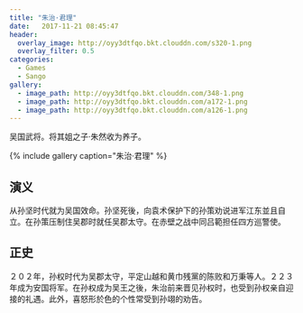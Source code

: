 ```yaml
---
title: "朱治·君理"
date:   2017-11-21 08:45:47
header:
  overlay_image: http://oyy3dtfqo.bkt.clouddn.com/s320-1.png
  overlay_filter: 0.5
categories:
  - Games
  - Sango
gallery:
  - image_path: http://oyy3dtfqo.bkt.clouddn.com/348-1.png
  - image_path: http://oyy3dtfqo.bkt.clouddn.com/a172-1.png
  - image_path: http://oyy3dtfqo.bkt.clouddn.com/a126-1.png
---
```


吴国武将。将其姐之子·朱然收为养子。

{% include gallery caption="朱治·君理" %}

## 演义

从孙坚时代就为吴国效命。孙坚死後，向袁术保护下的孙策劝说进军江东並且自立。在孙策压制住吴郡时就任吴郡太守。在赤壁之战中同吕範担任四方巡警使。

## 正史

２０２年，孙权时代为吴郡太守，平定山越和黄巾残黨的陈败和万秉等人。２２３年成为安国将军。在孙权成为吴王之後，朱治前来晋见孙权时，也受到孙权亲自迎接的礼遇。此外，喜怒形於色的个性常受到孙翊的劝告。